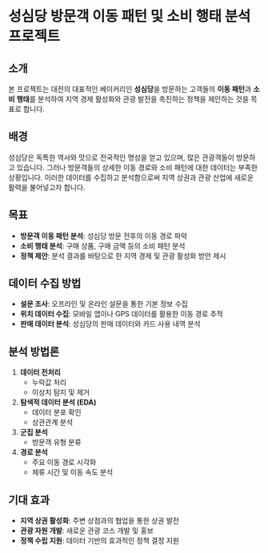 # 성심당 방문객 이동 패턴 및 소비 행태 분석 프로젝트

## 소개
본 프로젝트는 대전의 대표적인 베이커리인 **성심당**을 방문하는 고객들의 **이동 패턴**과 **소비 행태**를 분석하여 지역 경제 활성화와 관광 발전을 촉진하는 정책을 제안하는 것을 목표로 합니다.

## 배경
성심당은 독특한 역사와 맛으로 전국적인 명성을 얻고 있으며, 많은 관광객들이 방문하고 있습니다. 그러나 방문객들의 상세한 이동 경로와 소비 패턴에 대한 데이터는 부족한 상황입니다. 이러한 데이터를 수집하고 분석함으로써 지역 상권과 관광 산업에 새로운 활력을 불어넣고자 합니다.

## 목표
- **방문객 이동 패턴 분석**: 성심당 방문 전후의 이동 경로 파악
- **소비 행태 분석**: 구매 상품, 구매 금액 등의 소비 패턴 분석
- **정책 제안**: 분석 결과를 바탕으로 한 지역 경제 및 관광 활성화 방안 제시

## 데이터 수집 방법
- **설문 조사**: 오프라인 및 온라인 설문을 통한 기본 정보 수집
- **위치 데이터 수집**: 모바일 앱이나 GPS 데이터를 활용한 이동 경로 추적
- **판매 데이터 분석**: 성심당의 판매 데이터와 카드 사용 내역 분석

## 분석 방법론
1. **데이터 전처리**
   - 누락값 처리
   - 이상치 탐지 및 제거
2. **탐색적 데이터 분석 (EDA)**
   - 데이터 분포 확인
   - 상관관계 분석
3. **군집 분석**
   - 방문객 유형 분류
4. **경로 분석**
   - 주요 이동 경로 시각화
   - 체류 시간 및 이동 속도 분석

## 기대 효과
- **지역 상권 활성화**: 주변 상점과의 협업을 통한 상권 발전
- **관광 자원 개발**: 새로운 관광 코스 개발 및 홍보
- **정책 수립 지원**: 데이터 기반의 효과적인 정책 결정 지원

